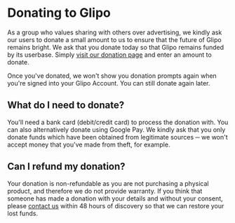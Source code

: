 # Donating to Glipo
As a group who values sharing with others over advertising, we kindly ask our users to donate a small amount to us to ensure that the future of Glipo remains bright. We ask that you donate today so that Glipo remains funded by its userbase. Simply [visit our donation page](/about/donate.html) and enter an amount to donate.

Once you've donated, we won't show you donation prompts again when you're signed into your Glipo Account. You can still donate again later.

## What do I need to donate?
You'll need a bank card (debit/credit card) to process the donation with. You can also alternatively donate using Google Pay. We kindly ask that you only donate funds which have been obtained from legitimate sources ─ we won't accept money that you've made from theft, for example.

## Can I refund my donation?
Your donation is non-refundable as you are not purchasing a physical product, and therefore we do not provide warranty. If you think that someone has made a donation with your details and without your consent, please [contact us](mailto:hi@glipo.net) within 48 hours of discovery so that we can restore your lost funds.